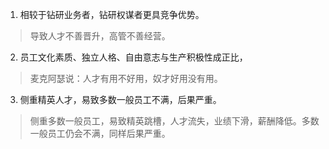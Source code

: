 1. 相较于钻研业务者，钻研权谋者更具竞争优势。
>导致人才不善晋升，高管不善经营。
2. 员工文化素质、独立人格、自由意志与生产积极性成正比，
>麦克阿瑟说：人才有用不好用，奴才好用没有用。
3. 侧重精英人才，易致多数一般员工不满，后果严重。
>侧重多数一般员工，易致精英跳槽，人才流失，业绩下滑，薪酬降低。多数一般员工仍会不满，同样后果严重。